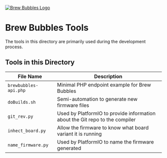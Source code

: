 [![Brew Bubbles Logo](https://www.brewbubbles.com/wp-content/uploads/2019/08/BB-full-logo.png "Brew Bubbles")](http://www.brewbubbles.com/)

# Brew Bubbles Tools

The tools in this directory are primarily used during the development process.

## Tools in this Directory

**File Name**|**Description**
-----|-----
`brewbubbles-api.php`| Minimal PHP endpoint example for Brew Bubbles
`doBuilds.sh`| Semi-automation to generate new firmware files
`git_rev.py`| Used by PlatformIO to provide information about the Git repo to the compiler
`inhect_board.py`| Allow the firmware to know what board variant it is running
`name_firmware.py`| Used by PlatformIO to name the firmware generated
